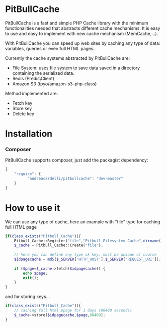 # PitBullCache
PitBullCache is a fast and simple PHP Cache library with the minimum functionalities needed that abstracts different cache mechanisms. It is easy to use and easy to implement with new cache mechanism (MemCache,...).

With PitBullCache you can speed up web sites by caching any type of data: variables, queries or even full HTML pages.

Currently the cache systems abstracted by PitBullCache are:

- File System: uses file system to save data saved in a directory containing the serialized data.
- Redis (Predis\Client)
- Amazon S3 (tpyo/amazon-s3-php-class)

Method implemented are:
- Fetch key
- Store key
- Delete key

Installation
=============
### Composer
PitBullCache supports composer, just add the packagist dependency: 
```javascript
{
    "require": {
    	  "andreacardelli/pitbullcache": "dev-master"
    }
}
```

How to use it
=============

We can use any type of cache, here an example with "file" type for caching full HTML page
```php
if(class_exists("Pitbull_Cache")){
	Pitbull_Cache::Register("file","Pitbull_Filesystem_Cache",dirname(__FILE__) . "/pitbullcache.cache/");
	$_cache = Pitbull_Cache::Create("file");
  	
	// here you can define any type ok key, must be unique of course
	$idpagecache = md5($_SERVER['HTTP_HOST'].$_SERVER['REQUEST_URI']);
	
	if ($page=$_cache->fetch($idpagecache)) {
		echo $page;
		exit();
	}
}
```
and for storing keys...
```php
if(class_exists("Pitbull_Cache")){
	// caching full html $page for 1 days (86400 seconds)
	$_cache->store($idpagecache,$page,86400);
}
```

